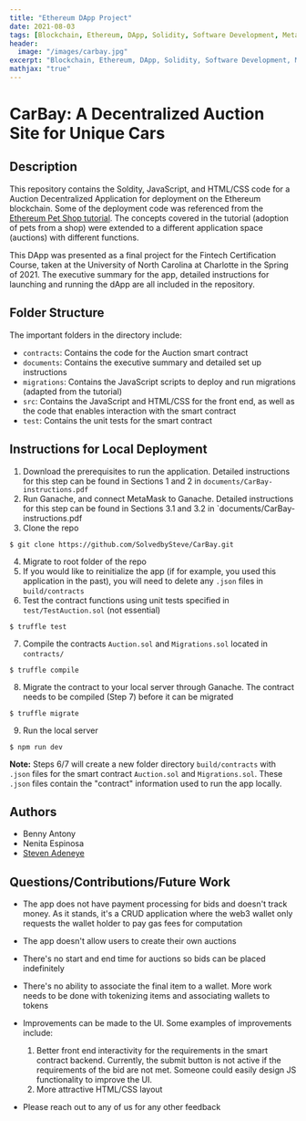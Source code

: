 ```yaml
---
title: "Ethereum DApp Project"
date: 2021-08-03
tags: [Blockchain, Ethereum, DApp, Solidity, Software Development, MetaMask, JSON, JavaScript, HTML, CSS,  Node.js, Truffle, Ganache ]
header:
  image: "/images/carbay.jpg"
excerpt: "Blockchain, Ethereum, DApp, Solidity, Software Development, MetaMask, JSON, JavaScript, HTML, CSS,  Node.js, Truffle, Ganache, Liteserver"
mathjax: "true"
---
```



# CarBay: A Decentralized Auction Site for Unique Cars 
## Description
This repository contains the Soldity, JavaScript, and HTML/CSS code for a Auction Decentralized Application for deployment on the Ethereum blockchain. Some of the deployment code was referenced from the [Ethereum Pet Shop tutorial](https://www.trufflesuite.com/tutorials/pet-shop). The concepts covered in the tutorial (adoption of pets from a shop) were extended to a different application space (auctions) with different functions.

This DApp was presented as a final project for the Fintech Certification Course, taken at the University of North Carolina at Charlotte in the Spring of 2021. The executive summary for the app, detailed instructions for launching and running the dApp are all included in the repository.

## Folder Structure
The important folders in the directory include:
- `contracts`: Contains the code for the Auction smart contract
- `documents`: Contains the executive summary and detailed set up instructions
- `migrations`: Contains the JavaScript scripts to deploy and run migrations (adapted from the tutorial)
- `src`: Contains the JavaScript and HTML/CSS for the front end, as well as the code that enables interaction with the smart contract
- `test`: Contains the unit tests for the smart contract

## Instructions for Local Deployment
1. Download the prerequisites to run the application. Detailed instructions for this step can be found in Sections 1 and 2 in `documents/CarBay-instructions.pdf`
2. Run Ganache, and connect MetaMask to Ganache. Detailed instructions for this step can be found in Sections 3.1 and 3.2 in `documents/CarBay-instructions.pdf
3. Clone the repo
```
$ git clone https://github.com/SolvedbySteve/CarBay.git
```
4. Migrate to root folder of the repo
5. If you would like to reinitialize the app (if for example, you used this application in the past), you will need to delete any `.json` files in `build/contracts`
6. Test the contract functions using unit tests specified in `test/TestAuction.sol` (not essential)
```
$ truffle test
```
7. Compile the contracts `Auction.sol` and `Migrations.sol` located in `contracts/`
```
$ truffle compile
```
8. Migrate the contract to your local server through Ganache. The contract needs to be compiled (Step 7) before it can be migrated
```
$ truffle migrate
```
9. Run the local server
```
$ npm run dev
```

**Note:** Steps 6/7 will create a new folder directory `build/contracts` with `.json` files for the smart contract `Auction.sol` and `Migrations.sol`. These `.json` files contain the "contract" information used to run the app locally.

## Authors
- Benny Antony
- Nenita Espinosa 
- [Steven Adeneye](https://solvedbysteve.github.io/)

## Questions/Contributions/Future Work
- The app does not have payment processing for bids and doesn't track money. As it stands, it's a CRUD application where the web3 wallet only requests the wallet holder to pay gas fees for computation
- The app doesn't allow users to create their own auctions
- There's no start and end time for auctions so bids can be placed indefinitely
- There's no ability to associate the final item to a wallet. More work needs to be done with tokenizing items and associating wallets to tokens
- Improvements can be made to the UI. Some examples of improvements include:
  1. Better front end interactivity for the requirements in the smart contract backend. Currently, the submit button is not active if the requirements of the bid are not met. Someone could easily design JS functionality to improve the UI.
  2. More attractive HTML/CSS layout

- Please reach out to any of us for any other feedback

